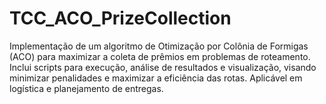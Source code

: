 # TCC_ACO_PrizeCollection
Implementação de um algoritmo de Otimização por Colônia de Formigas (ACO) para maximizar a coleta de prêmios em problemas de roteamento. Inclui scripts para execução, análise de resultados e visualização, visando minimizar penalidades e maximizar a eficiência das rotas. Aplicável em logística e planejamento de entregas.
